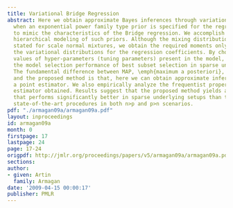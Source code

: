 ```yaml
---
title: Variational Bridge Regression
abstract: Here we obtain approximate Bayes inferences through variational methods
  when an exponential power family type prior is specified for the regression coefficients
  to mimic the characteristics of the Bridge regression. We accomplish this through
  hierarchical modeling of such priors. Although the mixing distribution is not explicitly
  stated for scale normal mixtures, we obtain the required moments only to attain
  the variational distributions for the regression coefficients. By choosing specific
  values of hyper-parameters (tuning parameters) present in the model, we can mimic
  the model selection performance of best subset selection in sparse underlying settings.
  The fundamental difference between MAP, \emph{maximum a posteriori}, estimation
  and the proposed method is that, here we can obtain approximate inferences besides
  a point estimator. We also empirically analyze the frequentist properties of the
  estimator obtained. Results suggest that the proposed method yields an estimator
  that performs significantly better in sparse underlying setups than the existing
  state-of-the-art procedures in both n>p and p>n scenarios.
pdf: "./armagan09a/armagan09a.pdf"
layout: inproceedings
id: armagan09a
month: 0
firstpage: 17
lastpage: 24
page: 17-24
origpdf: http://jmlr.org/proceedings/papers/v5/armagan09a/armagan09a.pdf
sections: 
author:
- given: Artin
  family: Armagan
date: '2009-04-15 00:00:17'
publisher: PMLR
---
```

